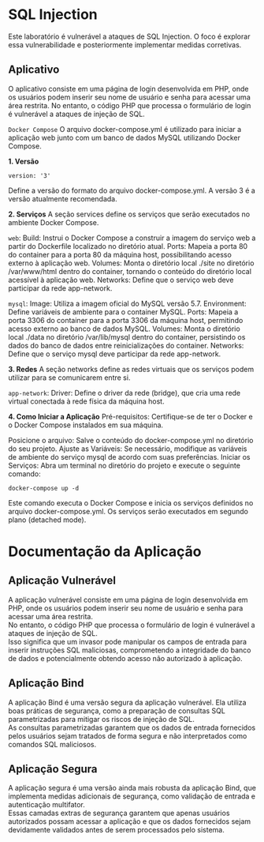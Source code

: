 # SQL Injection
Este laboratório é vulnerável a ataques de SQL Injection. O foco é explorar essa vulnerabilidade e posteriormente implementar medidas corretivas.

## Aplicativo
O aplicativo consiste em uma página de login desenvolvida em PHP, onde os usuários podem inserir seu nome de usuário e senha para acessar uma área restrita. No entanto, o código PHP que processa o formulário de login é vulnerável a ataques de injeção de SQL.

`Docker Compose`
O arquivo docker-compose.yml é utilizado para iniciar a aplicação web junto com um banco de dados MySQL utilizando Docker Compose.

**1. Versão**

```
version: '3'
```
Define a versão do formato do arquivo docker-compose.yml. A versão 3 é a versão atualmente recomendada.

**2. Serviços**
A seção services define os serviços que serão executados no ambiente Docker Compose.

`web`:
Build: Instrui o Docker Compose a construir a imagem do serviço web a partir do Dockerfile localizado no diretório atual.
Ports: Mapeia a porta 80 do container para a porta 80 da máquina host, possibilitando acesso externo à aplicação web.
Volumes: Monta o diretório local ./site no diretório /var/www/html dentro do container, tornando o conteúdo do diretório local acessível à aplicação web.
Networks: Define que o serviço web deve participar da rede app-network.

`mysql`:
Image: Utiliza a imagem oficial do MySQL versão 5.7.
Environment: Define variáveis de ambiente para o container MySQL.
Ports: Mapeia a porta 3306 do container para a porta 3306 da máquina host, permitindo acesso externo ao banco de dados MySQL.
Volumes: Monta o diretório local ./data no diretório /var/lib/mysql dentro do container, persistindo os dados do banco de dados entre reinicializações do container.
Networks: Define que o serviço mysql deve participar da rede app-network.

**3. Redes**
A seção networks define as redes virtuais que os serviços podem utilizar para se comunicarem entre si.

`app-network`:
Driver: Define o driver da rede (bridge), que cria uma rede virtual conectada à rede física da máquina host.

**4. Como Iniciar a Aplicação**
Pré-requisitos: Certifique-se de ter o Docker e o Docker Compose instalados em sua máquina.

Posicione o arquivo: Salve o conteúdo do docker-compose.yml no diretório do seu projeto.
Ajuste as Variáveis: Se necessário, modifique as variáveis de ambiente do serviço mysql de acordo com suas preferências.
Iniciar os Serviços: Abra um terminal no diretório do projeto e execute o seguinte comando:
```
docker-compose up -d
```
Este comando executa o Docker Compose e inicia os serviços definidos no arquivo docker-compose.yml. Os serviços serão executados em segundo plano (detached mode).

# Documentação da Aplicação

## Aplicação Vulnerável
A aplicação vulnerável consiste em uma página de login desenvolvida em PHP, onde os usuários podem inserir seu nome de usuário e senha para acessar uma área restrita.  
No entanto, o código PHP que processa o formulário de login é vulnerável a ataques de injeção de SQL.  
Isso significa que um invasor pode manipular os campos de entrada para inserir instruções SQL maliciosas, comprometendo a integridade do banco de dados e potencialmente obtendo acesso não autorizado à aplicação.

## Aplicação Bind
A aplicação Bind é uma versão segura da aplicação vulnerável. Ela utiliza boas práticas de segurança, como a preparação de consultas SQL parametrizadas para mitigar os riscos de injeção de SQL.  
As consultas parametrizadas garantem que os dados de entrada fornecidos pelos usuários sejam tratados de forma segura e não interpretados como comandos SQL maliciosos.

## Aplicação Segura
A aplicação segura é uma versão ainda mais robusta da aplicação Bind, que implementa medidas adicionais de segurança, como validação de entrada e autenticação multifator.  
Essas camadas extras de segurança garantem que apenas usuários autorizados possam acessar a aplicação e que os dados fornecidos sejam devidamente validados antes de serem processados pelo sistema.
